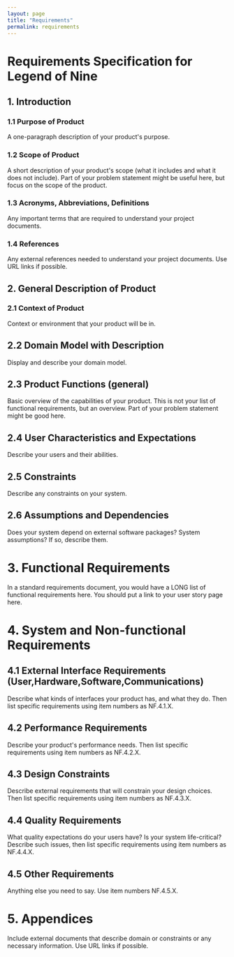 ```yaml
---
layout: page
title: "Requirements"
permalink: requirements
---
```


# Requirements Specification for Legend of Nine

## 1. Introduction

### 1.1 Purpose of Product

A one-paragraph description of your product's purpose.

### 1.2 Scope of Product

A short description of your product's scope (what it includes and what it does not include). Part of your problem statement might be useful here, but focus on the scope of the product.

### 1.3 Acronyms, Abbreviations, Definitions

Any important terms that are required to understand your project documents.

### 1.4 References

Any external references needed to understand your project documents. Use URL links if possible.

## 2. General Description of Product

### 2.1 Context of Product

Context or environment that your product will be in.

## 2.2 Domain Model with Description

Display and describe your domain model.

## 2.3 Product Functions (general)

Basic overview of the capabilities of your product. This is not your list of functional requirements, but an overview. Part of your problem statement might be good here.

## 2.4 User Characteristics and Expectations

Describe your users and their abilities.

## 2.5 Constraints

Describe any constraints on your system.

## 2.6 Assumptions and Dependencies

Does your system depend on external software packages? System assumptions? If so, describe them.

# 3. Functional Requirements

In a standard requirements document, you would have a LONG list of functional requirements here. You should put a link to your user story page here.

# 4. System and Non-functional Requirements

## 4.1 External Interface Requirements (User,Hardware,Software,Communications)

Describe what kinds of interfaces your product has, and what they do. Then list specific requirements using item numbers as NF.4.1.X.

## 4.2 Performance Requirements

Describe your product's performance needs. Then list specific requirements using item numbers as NF.4.2.X.

## 4.3 Design Constraints

Describe external requirements that will constrain your design choices. Then list specific requirements using item numbers as NF.4.3.X.

## 4.4 Quality Requirements

What quality expectations do your users have? Is your system life-critical? Describe such issues, then list specific requirements using item numbers as NF.4.4.X.

## 4.5 Other Requirements

Anything else you need to say. Use item numbers NF.4.5.X.

# 5. Appendices

Include external documents that describe domain or constraints or any necessary information. Use URL links if possible.
